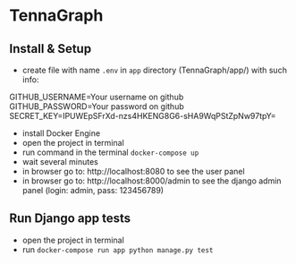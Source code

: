 # TennaGraph

## Install & Setup
- create file with name `.env` in `app` directory (TennaGraph/app/) with such info:


GITHUB_USERNAME=Your username on github <br />
GITHUB_PASSWORD=Your password on github <br />
SECRET_KEY=IPUWEpSFrXd-nzs4HKENG8G6-sHA9WqPStZpNw97tpY= <br />


- install Docker Engine
- open the project in terminal
- run command in the terminal `docker-compose up`
- wait several minutes
- in browser go to: http://localhost:8080 to see the user panel 
- in browser go to: http://localhost:8000/admin to see the django admin panel (login: admin, pass: 123456789)


## Run Django app tests
- open the project in terminal
- run `docker-compose run app python manage.py test`
